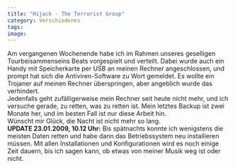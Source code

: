 ```yaml
---
title: "Hijack - The Terrorist Group"
category: Verschiedenes
tags: 
image: 
---
```


Am vergangenen Wochenende habe ich im Rahmen unseres geselligen Tourbeisammenseins Beats vorgespielt und verteilt. Dabei wurde auch ein Handy mit Speicherkarte per USB an meinen Rechner angeschlossen, und prompt hat sich die Antiviren-Software zu Wort gemeldet. Es wollte ein Trojaner auf meinen Rechner überspringen, aber angeblich wurde das verhindert.  
Jedenfalls geht zufälligerweise mein Rechner seit heute nicht mehr, und ich versuche gerade, zu retten, was zu retten ist. Mein letztes Backup ist zwei Monate her, und im besten Fall ist nur diese Arbeit hin.  
Wünscht mir Glück, die Nacht ist nicht mehr so lang.  
**UPDATE 23.01.2009, 10.12 Uhr:**
Bis spätnachts konnte ich wenigstens die meisten Daten retten und habe dann das Betriebssystem neu installieren müssen. Mit allen Installationen und Konfigurationen wird es noch einige Zeit dauern, bis ich sagen kann, ob etwas von meiner Musik weg ist oder nicht.